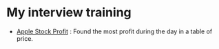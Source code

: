 # My interview training

 - [Apple Stock Profit](apple-stock-profit) : Found the most profit during the day in a table of price.
